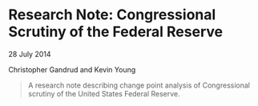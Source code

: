 Research Note: Congressional Scrutiny of the Federal Reserve 
===================
28 July 2014

Christopher Gandrud and Kevin Young

> A research note describing change point analysis of Congressional scrutiny of
the United States Federal Reserve.
